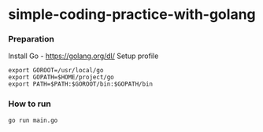 # simple-coding-practice-with-golang

### Preparation
Install Go - https://golang.org/dl/
Setup profile
```
export GOROOT=/usr/local/go
export GOPATH=$HOME/project/go
export PATH=$PATH:$GOROOT/bin:$GOPATH/bin
```

### How to run
`go run main.go`
